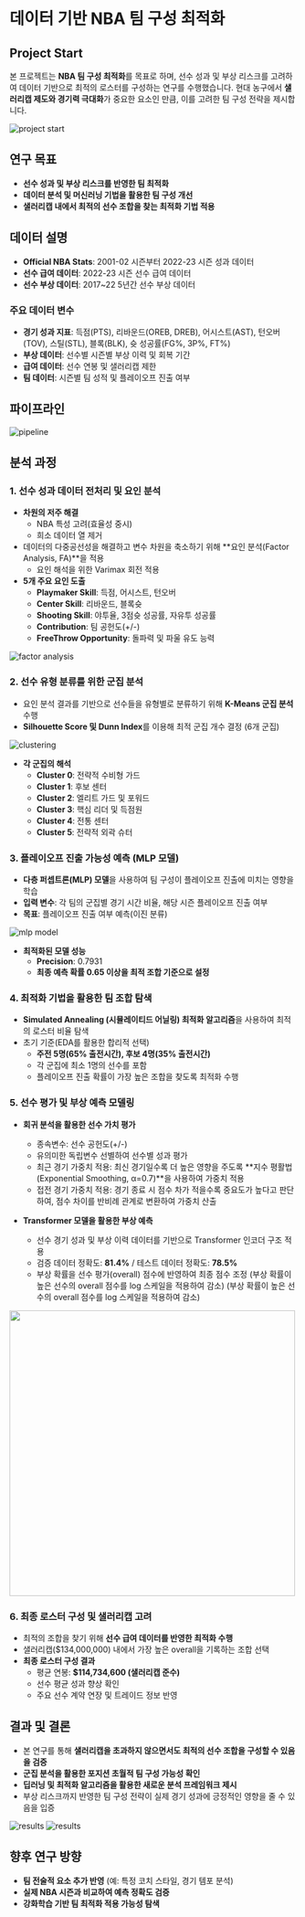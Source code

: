 # 데이터 기반 NBA 팀 구성 최적화

## Project Start
본 프로젝트는 **NBA 팀 구성 최적화**를 목표로 하며, 선수 성과 및 부상 리스크를 고려하여 데이터 기반으로 최적의 로스터를 구성하는 연구를 수행했습니다. 현대 농구에서 **샐러리캡 제도와 경기력 극대화**가 중요한 요소인 만큼, 이를 고려한 팀 구성 전략을 제시합니다.

![project start](./Readme_images/start1.png)

## 연구 목표
- **선수 성과 및 부상 리스크를 반영한 팀 최적화**
- **데이터 분석 및 머신러닝 기법을 활용한 팀 구성 개선**
- **샐러리캡 내에서 최적의 선수 조합을 찾는 최적화 기법 적용**

## 데이터 설명
- **Official NBA Stats**: 2001-02 시즌부터 2022-23 시즌 성과 데이터
- **선수 급여 데이터**: 2022-23 시즌 선수 급여 데이터
- **선수 부상 데이터**: 2017~22 5년간 선수 부상 데이터

### 주요 데이터 변수
- **경기 성과 지표**: 득점(PTS), 리바운드(OREB, DREB), 어시스트(AST), 턴오버(TOV), 스틸(STL), 블록(BLK), 슛 성공률(FG%, 3P%, FT%)
- **부상 데이터**: 선수별 시즌별 부상 이력 및 회복 기간
- **급여 데이터**: 선수 연봉 및 샐러리캡 제한
- **팀 데이터**: 시즌별 팀 성적 및 플레이오프 진출 여부

## 파이프라인
![pipeline](./Readme_images/pipeline.png)

## 분석 과정
### 1. 선수 성과 데이터 전처리 및 요인 분석
- **차원의 저주 해결**
  - NBA 특성 고려(효율성 중시)
  - 희소 데이터 열 제거
- 데이터의 다중공선성을 해결하고 변수 차원을 축소하기 위해 **요인 분석(Factor Analysis, FA)**을 적용
  - 요인 해석을 위한 Varimax 회전 적용
- **5개 주요 요인 도출**
  - **Playmaker Skill**: 득점, 어시스트, 턴오버
  - **Center Skill**: 리바운드, 블록슛
  - **Shooting Skill**: 야투율, 3점슛 성공률, 자유투 성공률
  - **Contribution**: 팀 공헌도(+/-)
  - **FreeThrow Opportunity**: 돌파력 및 파울 유도 능력

![factor analysis](./Readme_images/fa_result.png)

### 2. 선수 유형 분류를 위한 군집 분석
- 요인 분석 결과를 기반으로 선수들을 유형별로 분류하기 위해 **K-Means 군집 분석** 수행
- **Silhouette Score 및 Dunn Index**를 이용해 최적 군집 개수 결정 (6개 군집)

![clustering](./Readme_images/clustering.png)

- **각 군집의 해석**
  - **Cluster 0**: 전략적 수비형 가드
  - **Cluster 1**: 후보 센터
  - **Cluster 2**: 엘리트 가드 및 포워드
  - **Cluster 3**: 핵심 리더 및 득점원
  - **Cluster 4**: 전통 센터
  - **Cluster 5**: 전략적 외곽 슈터

### 3. 플레이오프 진출 가능성 예측 (MLP 모델)
- **다층 퍼셉트론(MLP) 모델**을 사용하여 팀 구성이 플레이오프 진출에 미치는 영향을 학습
- **입력 변수**: 각 팀의 군집별 경기 시간 비율, 해당 시즌 플레이오프 진출 여부
- **목표**: 플레이오프 진출 여부 예측(이진 분류)

![mlp model](./Readme_images/mlp.png)

- **최적화된 모델 성능**
  - **Precision**: 0.7931
  - **최종 예측 확률 0.65 이상을 최적 조합 기준으로 설정**


### 4. 최적화 기법을 활용한 팀 조합 탐색
- **Simulated Annealing (시뮬레이티드 어닐링) 최적화 알고리즘**을 사용하여 최적의 로스터 비율 탐색
- 초기 기준(EDA를 활용한 합리적 선택)
  - **주전 5명(65% 출전시간), 후보 4명(35% 출전시간)**
  - 각 군집에 최소 1명의 선수를 포함
  - 플레이오프 진출 확률이 가장 높은 조합을 찾도록 최적화 수행


### 5. 선수 평가 및 부상 예측 모델링

- **회귀 분석을 활용한 선수 가치 평가**
  - 종속변수: 선수 공헌도(+/-)
  - 유의미한 독립변수 선별하여 선수별 성과 평가
  - 최근 경기 가중치 적용: 최신 경기일수록 더 높은 영향을 주도록 **지수 평활법(Exponential Smoothing, α=0.7)**을 사용하여 가중치 적용
  - 접전 경기 가중치 적용: 경기 종료 시 점수 차가 적을수록 중요도가 높다고 판단하여, 점수 차이를 반비례 관계로 변환하여 가중치 산출

- **Transformer 모델을 활용한 부상 예측**
  - 선수 경기 성과 및 부상 이력 데이터를 기반으로 Transformer 인코더 구조 적용
  - 검증 데이터 정확도: **81.4%** / 테스트 데이터 정확도: **78.5%**
  - 부상 확률을 선수 평가(overall) 점수에 반영하여 최종 점수 조정 (부상 확률이 높은 선수의 overall 점수를 log 스케일을 적용하여 감소) (부상 확률이 높은 선수의 overall 점수를 log 스케일을 적용하여 감소)

<img src="./Readme_images/overall.png" width="500">


### 6. 최종 로스터 구성 및 샐러리캡 고려
- 최적의 조합을 찾기 위해 **선수 급여 데이터를 반영한 최적화 수행**
- 샐러리캡($134,000,000) 내에서 가장 높은 overall을 기록하는 조합 선택
- **최종 로스터 구성 결과**
  - 평균 연봉: **$114,734,600 (샐러리캡 준수)**
  - 선수 평균 성과 향상 확인
  - 주요 선수 계약 연장 및 트레이드 정보 반영

## 결과 및 결론
- 본 연구를 통해 **샐러리캡을 초과하지 않으면서도 최적의 선수 조합을 구성할 수 있음을 검증**
- **군집 분석을 활용한 포지션 초월적 팀 구성 가능성 확인**
- **딥러닝 및 최적화 알고리즘을 활용한 새로운 분석 프레임워크 제시**
- 부상 리스크까지 반영한 팀 구성 전략이 실제 경기 성과에 긍정적인 영향을 줄 수 있음을 입증

![results](./Readme_images/first.png)
![results](./Readme_images/second.png)

## 향후 연구 방향
- **팀 전술적 요소 추가 반영** (예: 특정 코치 스타일, 경기 템포 분석)
- **실제 NBA 시즌과 비교하여 예측 정확도 검증**
- **강화학습 기반 팀 최적화 적용 가능성 탐색**
